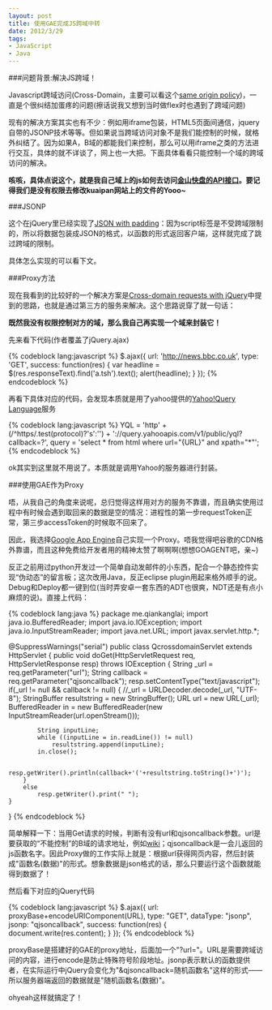 ```yaml
---
layout: post
title: 使用GAE完成JS跨域中转
date: 2012/3/29
tags:
- JavaScript
- Java
---
```


###问题背景:解决JS跨域！

Javascript跨域访问(Cross-Domain，主要可以看这个[same origin policy](http://en.wikipedia.org/wiki/Same_origin_policy))，一直是个很纠结加蛋疼的问题(擦话说我又想到当时做flex时也遇到了跨域问题)

现有的解决方案其实也有不少：例如用iframe包装，HTML5页面间通信，jquery自带的JSONP技术等等。但如果说当跨域访问对象不是我们能控制的时候，就格外纠结了。因为如果A，B域的都能我们来控制，那么可以用iframe之类的方法进行交互，具体的就不详谈了，网上也一大把。下面具体看看只能控制一个域的跨域访问的解决。

**咳咳，具体点说这个，就是我自己域上的js如何去访问[金山快盘的API接口](http://www.kuaipan.cn/developers/)。要记得我们是没有权限去修改kuaipan网站上的文件的Yooo~**

<!--more-->

###JSONP

这个在jQuery里已经实现了[JSON with padding](http://en.wikipedia.org/wiki/JSONP)：因为script标签是不受跨域限制的，所以将数据包装成JSON的格式，以函数的形式返回客户端，这样就完成了跳过跨域的限制。

具体怎么实现的可以看下文。

###Proxy方法

现在我看到的比较好的一个解决方案是[Cross-domain requests with jQuery](http://james.padolsey.com/javascript/cross-domain-requests-with-jquery/)中提到的思路，也就是通过第三方的服务来解决。这个思路说穿了就一句话：

**既然我没有权限控制对方的域，那么我自己再实现一个域来封装它！**


先来看下代码(作者覆盖了jQuery.ajax)

{% codeblock lang:javascript %}
$.ajax({
    url: 'http://news.bbc.co.uk',
    type: 'GET',
    success: function(res) {
        var headline = $(res.responseText).find('a.tsh').text();
        alert(headline);
    }
});
{% endcodeblock %}

再看下具体对应的代码，会发现本质就是用了yahoo提供的[Yahoo!Query Language](http://developer.yahoo.com/yql/)服务

{% codeblock lang:javascript %}
YQL = 'http' + (/^https/.test(protocol)?'s':'') + '://query.yahooapis.com/v1/public/yql?callback=?',
query = 'select * from html where url="{URL}" and xpath="*"';
{% endcodeblock %}

ok其实到这里就不用说了。本质就是调用Yahoo的服务器进行封装。

###使用GAE作为Proxy

唔，从我自己的角度来说呢，总归觉得这样用对方的服务不靠谱，而且确实使用过程中有时候会遇到取回来的数据是空的情况：进程性的第一步requestToken正常，第三步accessToken的时候取不回来了。

因此，我选择[Google App Engine](https://developers.google.com/appengine/)自己实现一个Proxy。唔我觉得吧谷歌的CDN格外靠谱，而且这种免费给开发者用的精神太赞了啊啊啊(想想GOAGENT吧，亲~)

反正之前用过python开发过一个简单自动发邮件的小东西，配合一个静态控件实现“伪动态”的留言板；这次改用Java，反正eclipse plugin用起来格外顺手的说。Debug和Deploy都一键到位(当时弄安卓一套东西的ADT也很爽，NDT还是有点小麻烦的说)。直接上代码：

{% codeblock lang:java %}
package me.qiankanglai;
import java.io.BufferedReader;
import java.io.IOException;
import java.io.InputStreamReader;
import java.net.URL;
import javax.servlet.http.*;

@SuppressWarnings("serial")
public class QcrossdomainServlet extends HttpServlet {
    public void doGet(HttpServletRequest req, HttpServletResponse resp) throws IOException {
        String _url = req.getParameter("url");
        String callback = req.getParameter("qjsoncallback");
        resp.setContentType("text/javascript");
        if(_url != null && callback != null)
        {
            //_url = URLDecoder.decode(_url, "UTF-8");
            StringBuffer resultstring = new StringBuffer();
            URL url = new URL(_url);
            BufferedReader in = new BufferedReader(new InputStreamReader(url.openStream()));

            String inputLine;
            while ((inputLine = in.readLine()) != null)
                resultstring.append(inputLine);
            in.close();
            
            resp.getWriter().println(callback+'('+resultstring.toString()+')');
        }
        else
            resp.getWriter().print(" ");
    }
}
{% endcodeblock %}

简单解释一下：当用Get请求的时候，判断有没有url和qjsoncallback参数。url是要获取的“不能控制”的B域的请求地址，例如[wiki](http://en.wikipedia.org/wiki/Main_Page)；qjsoncallback是一会儿返回的js函数名字。因此Proxy做的工作实际上就是：根据url获得网页内容，然后封装成"函数名(数据)"的形式。想象数据是json格式的话，那么只要运行这个函数就能得到数据了！

然后看下对应的jQuery代码

{% codeblock lang:javascript %}
$.ajax({
    url: proxyBase+encodeURIComponent(URL),
    type: "GET",
    dataType: "jsonp",
    jsonp: "qjsoncallback",
    success: function(res) {
      document.write(res.content);
    }
});
{% endcodeblock %}

proxyBase是搭建好的GAE的proxy地址，后面加一个"?url="。URL是需要跨域访问的内容，进行encode是防止特殊符号阶段地址。jsonp表示默认的函数提供者，在实际运行中jQuery会变化为"&amp;qjsoncallback=随机函数名"这样的形式——所以服务器端返回的数据就是"随机函数名(数据)"。

ohyeah这样就搞定了！